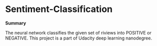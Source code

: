 # Sentiment-Classification

**Summary**

The neural network classifies the given set of riviews into POSITIVE or NEGATIVE.
This project is a part of Udacity deep learning nanodegree.
